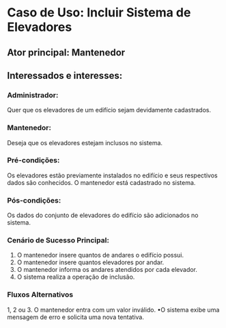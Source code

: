 # Caso de Uso: Incluir Sistema de Elevadores
## Ator principal: Mantenedor
## Interessados e interesses:
### Administrador: 
Quer que os elevadores de um edifício sejam devidamente cadastrados.

### Mantenedor: 
Deseja que os elevadores estejam inclusos no sistema.

### Pré-condições: 
Os elevadores estão previamente instalados no edifício e seus respectivos dados são conhecidos. 
O mantenedor está cadastrado no sistema.

### Pós-condições: 
Os dados do conjunto de elevadores do edifício são adicionados no sistema. 

### Cenário de Sucesso Principal: 
1. O mantenedor insere quantos de andares o edifício possui. 
2. O mantenedor insere quantos elevadores por andar. 
3. O mantenedor informa os andares atendidos por cada elevador. 
4. O sistema realiza a operação de inclusão. 

### Fluxos Alternativos 
1, 2 ou 3. O mantenedor entra com um valor inválido.
  •O sistema exibe uma mensagem de erro e solicita uma nova tentativa.
